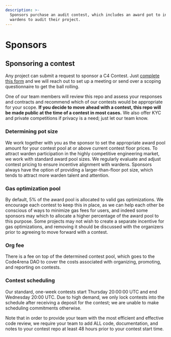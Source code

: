 ```yaml
---
description: >-
  Sponsors purchase an audit contest, which includes an award pot to incentivize
  wardens to audit their project.
---
```


# Sponsors

## Sponsoring a contest

Any project can submit a request to sponsor a C4 Contest. Just [complete this form](https://code4rena.typeform.com/i-want-an-audit) and we will reach out to set up a meeting or send over a scoping questionnaire to get the ball rolling.

One of our team members will review this repo and assess your responses and contracts and recommend which of our contests would be appropriate for your scope. **If you decide to move ahead with a contest, this repo will be made public at the time of a contest in most cases.** We also offer KYC and private competitions if privacy is a need; just let our team know.  

### **Determining pot size**

We work together with you as the sponsor to set the appropriate award pool amount for your contest pool at or above current contest floor prices. To attract warden participation in the highly competitive engineering market, we work with standard award pool sizes. We regularly evaluate and adjust contest pricing to ensure incentive alignment with wardens. Sponsors always have the option of providing a larger-than-floor pot size, which tends to attract more warden talent and attention.

### **Gas optimization pool**

By default, 5% of the award pool is allocated to valid gas optimizations. We encourage each contest to keep this in place, as we can help each other be conscious of ways to minimize gas fees for users, and indeed some sponsors may which to allocate a higher percentage of the award pool to this purpose. Some projects may not wish to create a separate incentive for gas optimizations, and removing it should be discussed with the organizers prior to agreeing to move forward with a contest.

### **Org fee**

There is a fee on top of the determined contest pool, which goes to the Code4rena DAO to cover the costs associated with organizing, promoting, and reporting on contests.

### **Contest scheduling**

Our standard, one-week contests start Thursday 20:00:00 UTC and end Wednesday 20:00 UTC. Due to high demand, we only lock contests into the schedule after receiving a deposit for the contest; we are unable to make scheduling commitments otherwise.

Note that in order to provide your team with the most efficient and effective code review, we require your team to add ALL code, documentation, and notes to your contest repo at least 48 hours prior to your contest start time. 
